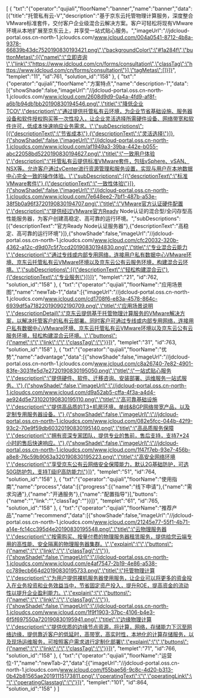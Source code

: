 [
	{
		"txt":"{\"operator\":\"qujiali\",\"floorName\":\"banner\",\"name\":\"banner\",\"data\":[{\"title\":\"托管私有云-V\",\"description\":\"基于京东云托管物理计算服务，深度整合VMware标准套件，交付客户企业级混合云解决方案。客户可轻松将现有VMware环境从本地扩展至京东云上，并享受一站式贴心服务。\",\"imageUrl\":\"//jdcloud-portal.oss.cn-north-1.jcloudcs.com/www.jcloud.com/004a0541-8712-4b8a-9378-66839b43dc7520190830193421.png\",\"backgroundColor\":\"#1a284f\",\"buttonMetas\":[{\"name\":\"立即咨询\",\"link\":\"https://www.jdcloud.com/cn/forms/consultation\",\"classTag\":\"https://www.jdcloud.com/cn/forms/consultation\"}],\"tagMetas\":[]}]}",
		"templet":"11",
		"id":761,
		"solution_id":"158"
	},
	{
		"txt":"{\"operator\":\"qujiali\",\"floorName\":\"方案特点\",\"name\":\"description-1\",\"data\":[{\"showShade\":false,\"imageUrl\":\"//jdcloud-portal.oss.cn-north-1.jcloudcs.com/www.jcloud.com/2608d9d9-0a4a-4fd9-af8f-a6b1b94db1bb20190830194546.png\",\"title\":\"降低企业TCO\",\"description\":\"通过提供托管私有云环境，为企业节省基础设施、服务器设备和软件授权购买等一次性投入，让企业灵活选择所需硬件设备、网络带宽和软件许可，低成本快速响应业务需求。\",\"subDescriptions\":[{\"descriptionText\":\"节省成本\"},{\"descriptionText\":\"灵活选择\"}]},{\"showShade\":false,\"imageUrl\":\"//jdcloud-portal.oss.cn-north-1.jcloudcs.com/www.jcloud.com/af1949a3-39ba-442e-b055-abc22058bd5220190830194627.png\",\"title\":\"一致用户体验\",\"description\":\"托管私有云提供标准VMware套件，包括vSphere、vSAN、NSX等。允许客户通过vCenter进行资源管理和服务设置，实现与用户在本地数据中心完全一致的操作体验。\",\"subDescriptions\":[{\"descriptionText\":\"标准VMware套件\"},{\"descriptionText\":\"一致性体验\"}]},{\"showShade\":false,\"imageUrl\":\"//jdcloud-portal.oss.cn-north-1.jcloudcs.com/www.jcloud.com/7e648ee2-7bf1-487b-a53e-38f5b0a96f3720190830194707.png\",\"title\":\"VMware官方认证硬件配置\",\"description\":\"提供经过VMware官方Ready Node认证的混合型/全闪存型高性能服务器，为客户创建高稳定、高可靠的运行环境。\",\"subDescriptions\":[{\"descriptionText\":\"官方Ready Node认证服务器\"},{\"descriptionText\":\"高稳定、高可靠的运行环境\"}]},{\"showShade\":false,\"imageUrl\":\"//jdcloud-portal.oss.cn-north-1.jcloudcs.com/www.jcloud.com/cfc20032-320b-4362-a12c-d9d07c5f7ccd20190830194830.png\",\"title\":\"专业混合云能力\",\"description\":\"通过专线或内部专用网络，连接用户私有数据中心VMware环境、京东云托管私有云VMware环境以及京东云公有云服务环境，构建混合云环境。\",\"subDescriptions\":[{\"descriptionText\":\"轻松构建混合云\"},{\"descriptionText\":\"专业服务\"}]}]}",
		"templet":"21",
		"id":762,
		"solution_id":"158"
	},
	{
		"txt":"{\"operator\":\"qujiali\",\"floorName\":\"应用场景图\",\"name\":\"newTab-1\",\"data\":[{\"imageUrl\":\"//jdcloud-portal.oss.cn-north-1.jcloudcs.com/www.jcloud.com/cd1708f6-e83a-4578-864c-6939df5a718220190902190709.png\",\"title\":\"应用场景说明\",\"descriptionDetail\":\"京东云提供基于托管物理计算服务的VMware解决方案，以解决托管客户的私有云部署。同时客户可通过专线或内部专用网络，连接用户私有数据中心VMware环境、京东云托管私有云VMware环境以及京东云公有云服务环境，轻松构建混合云环境。\",\"buttons\":{\"name\":\"\",\"link\":\"\",\"classTag\":\"\"}}]}",
		"templet":"31",
		"id":763,
		"solution_id":"158"
	},
	{
		"txt":"{\"operator\":\"qujiali\",\"floorName\":\"优势\",\"name\":\"advantage\",\"data\":[{\"showShade\":false,\"imageUrl\":\"//jdcloud-portal.oss.cn-north-1.jcloudcs.com/www.jcloud.com/c8a26740-7e82-4901-83fe-3031fe5d7e2720190830195050.png\",\"title\":\"一站式贴心服务\",\"description\":\"提供硬件、软件、迁移咨询、安装部署、运维服务一站式服务。\"},{\"showShade\":false,\"imageUrl\":\"//jdcloud-portal.oss.cn-north-1.jcloudcs.com/www.jcloud.com/d9a52ab5-cffa-4f3a-a4d4-ae924d5e731020190830195110.png\",\"title\":\"高可靠基础设施\",\"description\":\"提供高品质的T3+机房环境，单线&BGP网络带宽产品，以及定制专用服务器设备。\"},{\"showShade\":false,\"imageUrl\":\"//jdcloud-portal.oss.cn-north-1.jcloudcs.com/www.jcloud.com/082e5fcc-044b-42f9-93c2-70e9f59db60320190830195140.png\",\"title\":\"高品质服务保障\",\"description\":\"拥有资深专家团队，提供专业的售前，售后支持，支持7*24小时的售后快速响应。\"},{\"showShade\":false,\"imageUrl\":\"//jdcloud-portal.oss.cn-north-1.jcloudcs.com/www.jcloud.com/1f47f7eb-93e7-456b-a8e8-76c59b9063a320190830195223.png\",\"title\":\"高安全网络环境\",\"description\":\"享受京东公有云网络安全保障能力，默认2G基础防护，可选50G防护包，支持T级IP高防能力\"}]}",
		"templet":"51",
		"id":764,
		"solution_id":"158"
	},
	{
		"txt":"{\"operator\":\"qujiali\",\"floorName\":\"使用指南\",\"name\":\"process\",\"data\":[{\"progress\":[{\"name\":\"线下申请\"},{\"name\":\"需求沟通\"},{\"name\":\"开通服务\"},{\"name\":\"配置指导\"}],\"buttons\":{\"name\":\"\",\"link\":\"\",\"classTag\":\"\"}}]}",
		"templet":"61",
		"id":765,
		"solution_id":"158"
	},
	{
		"txt":"{\"operator\":\"qujiali\",\"floorName\":\"推荐产品\",\"name\":\"recommend\",\"data\":[{\"showShade\":false,\"imageUrl\":\"//jdcloud-portal.oss.cn-north-1.jcloudcs.com/www.jcloud.com/21245e77-55f1-4b71-a14e-fc14cc395d4e20190830195548.png\",\"title\":\"云物理服务器\",\"description\":\"按需购买、按量付费的物理服务器租赁服务，提供给您云端专用的高性能、安全隔离的物理服务器集群。\",\"explain\":\"\",\"buttons\":{\"name\":\"\",\"link\":\"\",\"classTag\":\"\"}},{\"showShade\":false,\"imageUrl\":\"//jdcloud-portal.oss.cn-north-1.jcloudcs.com/www.jcloud.com/e4af7547-2b19-4e86-a538-cc789ecb664d20190830195733.png\",\"title\":\"托管物理计算\",\"description\":\"为用户提供裸机服务器使用服务，让企业可以将更多的资金投入在业务投资和业务效益当中，节省固定资产投入，提升ROE，提高资金的流动性以提升企业盈利能力。\",\"explain\":\"\",\"buttons\":{\"name\":\"\",\"link\":\"\",\"classTag\":\"\"}},{\"showShade\":false,\"imageUrl\":\"//jdcloud-portal.oss.cn-north-1.jcloudcs.com/www.jcloud.com/1f9f1903-37bc-4106-b4e3-6f5f697550a720190830195941.png\",\"title\":\"边缘物理计算\",\"description\":\"提供优质的边缘节点资源，将计算，网络，存储能力下沉至网络边缘，提供靠近客户的低延时，高带宽，高实时性，本地化的计算存储服务，以及现场运维服务，可按照客户需求进行定制化部署\",\"explain\":\"\",\"buttons\":{\"name\":\"\",\"link\":\"\",\"classTag\":\"\"}}]}",
		"templet":"71",
		"id":766,
		"solution_id":"158"
	},
	{
		"txt":"{\"operator\":\"qujiali\",\"floorName\":\"运营位-1\",\"name\":\"newTab-2\",\"data\":[{\"imageUrl\":\"//jdcloud-portal.oss.cn-north-1.jcloudcs.com/www.jcloud.com/f55bae56-9c8c-4d20-b313-0b42b81565ae20191115173811.png\",\"operatingText\":\"\",\"operatingLink\":\"\",\"operatingClasstag\":\"\"}]}",
		"templet":"101",
		"id":864,
		"solution_id":"158"
	}
]